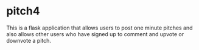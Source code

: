 # pitch4
 This is a flask application that allows users to post one minute pitches and also allows other users who have signed up to comment and upvote or downvote a pitch.
